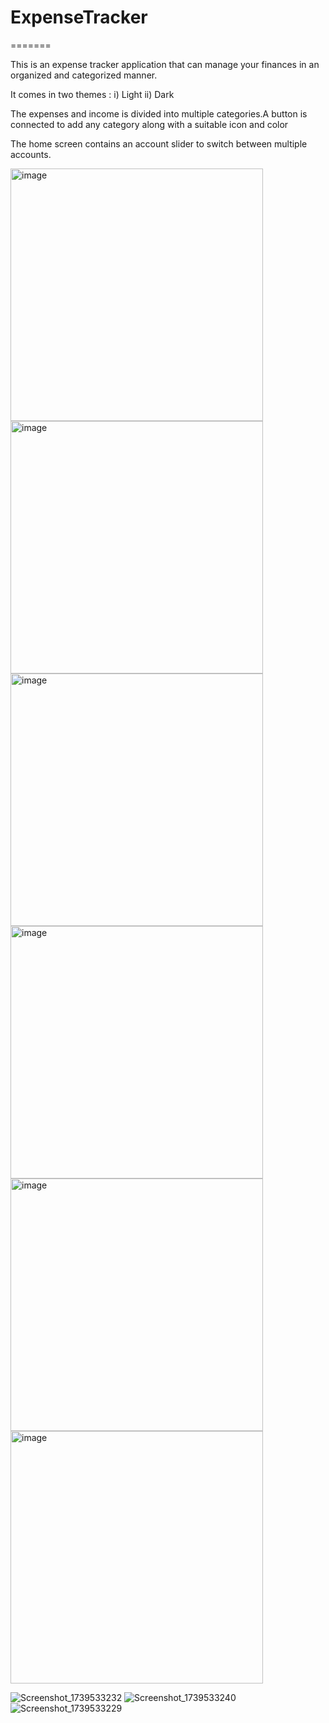 
# ExpenseTracker
=======

This is an expense tracker application that can manage your finances in an organized and categorized manner.

It comes in two themes : 
i) Light ii) Dark

The expenses and income is divided into multiple categories.A button is connected to add any category along with a suitable icon and color

The home screen contains an account slider to switch between multiple accounts.


<img width="404" alt="image" src="https://github.com/user-attachments/assets/cae8376f-6f33-48d9-9591-b870fc59403d" /><img width="404" alt="image" src="https://github.com/user-attachments/assets/6cd11154-8cc1-4acd-acc3-52ec3d6c7b8f" /> <img width="404" alt="image" src="https://github.com/user-attachments/assets/046be597-d0c6-4dd7-bc5b-aec9c533459e" /><img width="404" alt="image" src="https://github.com/user-attachments/assets/df54db3e-9710-47d9-b323-410337a9c63c" /><img width="404" alt="image" src="https://github.com/user-attachments/assets/eda8d20e-5e5e-4e36-afb6-aae15aa385f3" /><img width="404" alt="image" src="https://github.com/user-attachments/assets/da61f42d-34e5-4fe1-8853-ac831a36344c" />








![Screenshot_1739533232](https://github.com/user-attachments/assets/67dcb19c-8094-4ac2-b4c5-8c1e8cea361a)
![Screenshot_1739533240](https://github.com/user-attachments/assets/74568968-b74a-4f62-82fa-66a1549af76a)
![Screenshot_1739533229](https://github.com/user-attachments/assets/af557e30-78b0-40b4-b80c-8557d3bb9b11)
